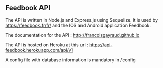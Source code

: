 
Feedbook API
--

The API is written in Node.js and Express.js using Sequelize. It is used by https://feedbook.fr/fr/ and the IOS and Android application Feedbook.

The documentation for the API : http://francoisgayraud.github.io

The API is hosted on Heroku at this url : https://api-feedbook.herokuapp.com/api/v1

A config file with database information is mandatory in /config

